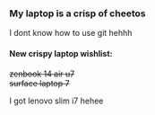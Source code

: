 ### My laptop is a crisp of cheetos
I dont know how to use git hehhh

#### New crispy laptop wishlist:
~~zenbook 14 air u7  
surface laptop 7~~

I got lenovo slim i7 hehee

